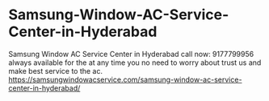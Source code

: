 # Samsung-Window-AC-Service-Center-in-Hyderabad
 Samsung Window AC Service Center in Hyderabad call now: 9177799956 always available for the at any time you no need to worry about trust us and make best service to the ac.  https://samsungwindowacservice.com/samsung-window-ac-service-center-in-hyderabad/
